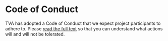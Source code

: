 # Code of Conduct

TVA has adopted a Code of Conduct that we expect project participants to adhere to. Please [read the full text](https://github.com/pluralsight/tva/blob/main/CODE_OF_CONDUCT.md) so that you can understand what actions will and will not be tolerated.